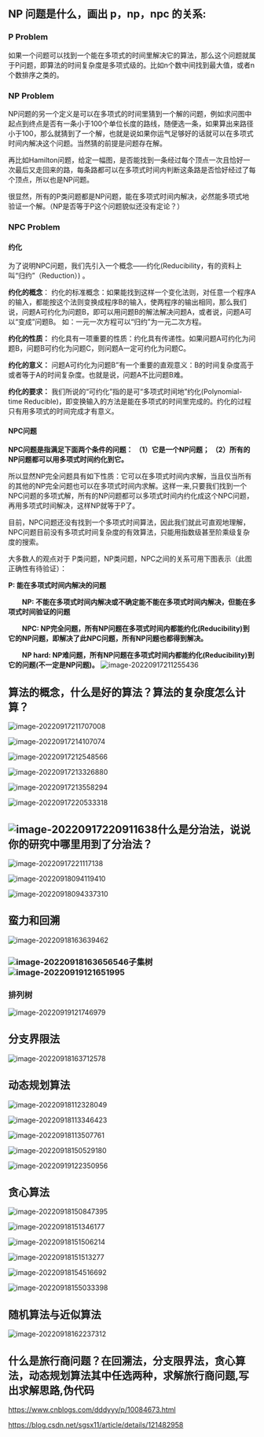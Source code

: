 ##  NP 问题是什么，画出 p，np，npc 的关系:

### P Problem

如果一个问题可以找到一个能在多项式的时间里解决它的算法，那么这个问题就属于P问题，即算法的时间复杂度是多项式级的。比如n个数中间找到最大值，或者n个数排序之类的。

### NP Problem

NP问题的另一个定义是可以在多项式的时间里猜到一个解的问题，例如求问图中起点到终点是否有一条小于100个单位长度的路线，随便选一条，如果算出来路径小于100，那么就猜到了一个解，也就是说如果你运气足够好的话就可以在多项式时间内解决这个问题。当然猜的前提是问题存在解。

再比如Hamilton问题，给定一幅图，是否能找到一条经过每个顶点一次且恰好一次最后又走回来的路，每条路都可以在多项式时间内判断这条路是否恰好经过了每个顶点，所以也是NP问题。

很显然，所有的P类问题都是NP问题，能在多项式时间内解决，必然能多项式地验证一个解。（NP是否等于P这个问题貌似还没有定论？）

### NPC Problem

#### 约化

为了说明NPC问题，我们先引入一个概念——约化(Reducibility，有的资料上叫“归约”（Reduction）) 。

**约化的概念**： 
约化的标准概念：如果能找到这样一个变化法则，对任意一个程序A的输入，都能按这个法则变换成程序B的输入，使两程序的输出相同，那么我们说，问题A可约化为问题B，即可以用问题B的解法解决问题A，或者说，问题A可以“变成”问题B。 如：一元一次方程可以“归约”为一元二次方程。

**约化的性质：** 
约化具有一项重要的性质：约化具有传递性。如果问题A可约化为问题B，问题B可约化为问题C，则问题A一定可约化为问题C。

**约化的意义：** 
问题A可约化为问题B”有一个重要的直观意义：B的时间复杂度高于或者等于A的时间复杂度。也就是说，问题A不比问题B难。

**约化的要求：** 
我们所说的“可约化”指的是可“多项式时间地”约化(Polynomial-time Reducible)，即变换输入的方法是能在多项式的时间里完成的。约化的过程只有用多项式的时间完成才有意义。

#### NPC问题

**NPC问题是指满足下面两个条件的问题：** 
**（1）它是一个NP问题；** 
**（2）所有的NP问题都可以用多项式时间约化到它。**

所以显然NP完全问题具有如下性质：它可以在多项式时间内求解，当且仅当所有的其他的NP完全问题也可以在多项式时间内求解。这样一来,只要我们找到一个NPC问题的多项式解，所有的NP问题都可以多项式时间内约化成这个NPC问题，再用多项式时间解决，这样NP就等于P了。

目前，NPC问题还没有找到一个多项式时间算法，因此我们就此可直观地理解，NPC问题目前没有多项式时间复杂度的有效算法，只能用指数级甚至阶乘级复杂度的搜索。

大多数人的观点对于 P类问题，NP类问题，NPC之间的关系可用下图表示（此图正确性有待验证）：

  **P: 能在多项式时间内解决的问题**

　　**NP: 不能在多项式时间内解决或不确定能不能在多项式时间内解决，但能在多项式时间验证的问题**

　　**NPC: NP完全问题，所有NP问题在多项式时间内都能约化(Reducibility)到它的NP问题，即解决了此NPC问题，所有NP问题也都得到解决。**

　　**NP hard: NP难问题，所有NP问题在多项式时间内都能约化(Reducibility)到它的问题(不一定是NP问题)。**
![image-20220917211255436](images/算法设计与复杂性理论/image-20220917211255436.png)

## 算法的概念，什么是好的算法？算法的复杂度怎么计算？

![image-20220917211707008](images/算法设计与复杂性理论/image-20220917211707008.png)

![image-20220917214107074](images/算法设计与复杂性理论/image-20220917214107074.png)

![image-20220917212548566](images/算法设计与复杂性理论/image-20220917212548566.png)

![image-20220917213326880](images/算法设计与复杂性理论/image-20220917213326880.png)

![image-20220917213558294](images/算法设计与复杂性理论/image-20220917213558294.png)

![image-20220917220533318](images/算法设计与复杂性理论/image-20220917220533318.png)

## ![image-20220917220911638](images/算法设计与复杂性理论/image-20220917220911638.png)什么是分治法，说说你的研究中哪里用到了分治法？

![image-20220917221117138](images/算法设计与复杂性理论/image-20220917221117138.png)

![image-20220918094119410](images/算法设计与复杂性理论/image-20220918094119410.png)

![image-20220918094337310](images/算法设计与复杂性理论/image-20220918094337310.png)

## 蛮力和回溯

![image-20220918163639462](images/算法设计与复杂性理论/image-20220918163639462.png)

### ![image-20220918163656546](images/算法设计与复杂性理论/image-20220918163656546.png)子集树![image-20220919121651995](images/算法设计与复杂性理论/image-20220919121651995.png)

### 排列树

![image-20220919121746979](images/算法设计与复杂性理论/image-20220919121746979.png)

## 分支界限法

![image-20220918163712578](images/算法设计与复杂性理论/image-20220918163712578.png)

## 动态规划算法

![image-20220918112328049](images/算法设计与复杂性理论/image-20220918112328049.png)

![image-20220918113346423](images/算法设计与复杂性理论/image-20220918113346423.png)

![image-20220918113507761](images/算法设计与复杂性理论/image-20220918113507761.png)

![image-20220918150529180](images/算法设计与复杂性理论/image-20220918150529180.png)

![image-20220919122350956](images/算法设计与复杂性理论/image-20220919122350956.png)

## 贪心算法

![image-20220918150847395](images/算法设计与复杂性理论/image-20220918150847395.png)

![image-20220918151346177](images/算法设计与复杂性理论/image-20220918151346177.png)

![image-20220918151506214](images/算法设计与复杂性理论/image-20220918151506214.png)

![image-20220918151513277](images/算法设计与复杂性理论/image-20220918151513277.png)

![image-20220918154516692](images/算法设计与复杂性理论/image-20220918154516692.png)

![image-20220918155033398](images/算法设计与复杂性理论/image-20220918155033398.png)

## 随机算法与近似算法

![image-20220918162237312](images/算法设计与复杂性理论/image-20220918162237312.png)

## 什么是旅行商问题？在回溯法，分支限界法，贪心算法，动态规划算法其中任选两种，求解旅行商问题,写出求解思路,伪代码

https://www.cnblogs.com/dddyyy/p/10084673.html

https://blog.csdn.net/sgsx11/article/details/121482958